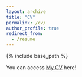 ```yaml
---
layout: archive
title: "CV"
permalink: /cv/
author_profile: true
redirect_from:
  - /resume
---
```


{% include base_path %}

You can access [My CV](https://github.com/Precioux/Precioux.github.io/raw/master/files/Samin_Mahdipour.pdf) here!
